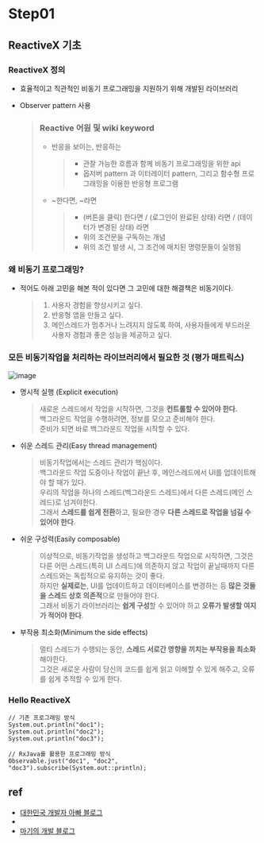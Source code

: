 # Step01

## ReactiveX 기초

### ReactiveX 정의
- 효율적이고 직관적인 비동기 프로그래밍을 지원하기 위해 개발된 라이브러리
- Observer pattern 사용  
  
  > ### Reactive 어원 및 wiki keyword
  > - 반응을 보이는, 반응하는
  >   > - 관찰 가능한 흐름과 함께 비동기 프로그래밍을 위한 api  
  >   > - 옵저버 pattern 과 이터레이터 pattern, 그리고 함수형 프로그래밍을 이용한 반응형 프로그램
  > 
  > - ~한다면, ~라면
  >   > - (버튼을 클릭) 한다면 / (로그인이 완료된 상태) 라면 / (데이터가 변경된 상태) 라면  
  >   > - 위의 조건문을 구독하는 개념
  >   > - 위의 조건 발생 시, 그 조건에 매치된 명령문들이 실행됨

### 왜 비동기 프로그래밍?
- 적어도 아래 고민을 해본 적이 있다면 그 고민에 대한 해결책은 비동기이다.
  > 1. 사용자 경험을 향상시키고 싶다. 
  > 2. 반응형 앱을 만들고 싶다. 
  > 3. 메인스레드가 멈추거나 느려지지 않도록 하여, 사용자들에게 부드러운 사용자 경험과 좋은 성능을 제공하고 싶다.

### 모든 비동기작업을 처리하는 라이브러리에서 필요한 것 (평가 매트릭스)
![image](https://github.com/ridickle7/Java_ReactiveX/blob/master/src/main/java/_step01/res/evaluation_matrix.png?raw=true)
- 명시적 실행 (Explicit execution)
  > 새로운 스레드에서 작업을 시작하면, 그것을 **컨트롤할 수 있어야 한다.**  
  > 백그라운드 작업을 수행하려면, 정보를 모으고 준비해야 한다.  
  > 준비가 되면 바로 백그라운드 작업을 시작할 수 있다.

- 쉬운 스레드 관리(Easy thread management)
  > 비동기작업에서는 스레드 관리가 핵심이다.  
  > 백그라운드 작업 도중이나 작업이 끝난 후, 메인스레드에서 UI를 업데이트해야 할 때가 있다.  
  > 우리의 작업을 하나의 스레드(백그라운드 스레드)에서 다른 스레드(메인 스레드)로 넘겨야한다.  
  > 그래서 **스레드를 쉽게 전환**하고, 필요한 경우 **다른 스레드로 작업을 넘길 수 있어야 한다**.
  
- 쉬운 구성력(Easily composable)
  > 이상적으로, 비동기작업을 생성하고 백그라운드 작업으로 시작하면, 그것은 다른 어떤 스레드(특히 UI 스레드)에 의존하지 않고 작업이 끝날때까지 다른 스레드와는 독립적으로 유지하는 것이 좋다.   
  > 하지만 **실제로는**, UI를 업데이트하고 데이터베이스를 변경하는 등 **많은 것들을 스레드 상호 의존적**으로 만들어야 한다.  
  > 그래서 비동기 라이브러리는 **쉽게 구성**할 수 있어야 하고 **오류가 발생할 여지가 적어야 한다**.

- 부작용 최소화(Minimum the side effects)
  > 멀티 스레드가 수행되는 동안, **스레드 서로간 영향을 끼치는 부작용을 최소화**해야한다.   
  > 그것은 새로운 사람이 당신의 코드를 쉽게 읽고 이해할 수 있게 해주고, 오류를 쉽게 추적할 수 있게 한다.

### Hello ReactiveX
<pre><code>// 기존 프로그래밍 방식
System.out.println("doc1");
System.out.println("doc2");
System.out.println("doc3");
</code></pre>

<pre><code>// RxJava를 활용한 프로그래밍 방식
Observable.just("doc1", "doc2", "doc3").subscribe(System.out::println);
</code></pre>


ref
- 
- [대한민국 개발자 아빠 블로그](https://dev-daddy.tistory.com/25)
-   
- [마기의 개발 블로그](https://magi82.github.io/ios-rxswift-01/)
